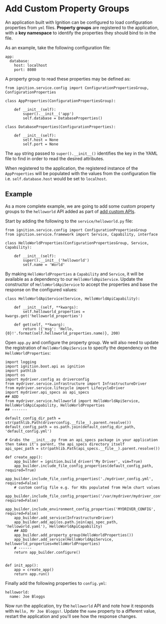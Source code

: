 # Add Custom Property Groups

An application built with Ignition can be configured to load configuration properties from `yml` files. **Property groups** are registered to the application, with a **key namespace** to identify the properties they should bind to in the file.

As an example, take the following configuration file:

```
app:
  database:
    host: localhost
    port: 8080
```

A property group to read these properties may be defined as:

```
from ignition.service.config import ConfigurationPropertiesGroup, ConfigurationProperties

class AppProperties(ConfigurationPropertiesGroup):

    def __init__(self):
        super().__init__('app')
        self.database = DatabaseProperties()

class DatabaseProperties(ConfigurationProperties):

    def __init__(self):
        self.host = None
        self.port = None
```

The `app` string passed to `super().__init__()` identifies the key in the YAML file to find in order to read the desired attributes. 

When registered to the application, the registered instance of the `AppProperties` will be populated with the values from the configuration file i.e. `self.database.host` would be set to `localhost`.

## Example

As a more complete example, we are going to add some custom property groups to the `helloworld` API added as part of [add custom APIs](./add-custom-apis.md).

Start by adding the following to the `service/helloworld.py` file:

```
from ignition.service.config import ConfigurationPropertiesGroup
from ignition.service.framework import Service, Capability, interface

class HelloWorldProperties(ConfigurationPropertiesGroup, Service, Capability):

    def __init__(self):
        super().__init__('helloworld')
        self.name = 'World'
```

By making `HelloWorldProperties` a `Capability` and `Service`, it will be available as a dependency to our `HelloWorldApiService`. Update the constructor of `HelloWorldApiService` to accept the properties and base the response on the configured values:

```
class HelloWorldApiService(Service, HelloWorldApiCapability):

    def __init__(self, **kwargs):
        self.helloworld_properties = kwargs.get('helloworld_properties')

    def get(self, **kwarg):
        return ({'msg': 'Hello, {0}!'.format(self.helloworld_properties.name)}, 200)
```

Open `app.py` and configure the property group. We will also need to update the registration of `HelloWorldApiService` to specify the dependency on the `HelloWorldProperties`:

```
import logging
import ignition.boot.api as ignition
import pathlib
import os
import mydriver.config as driverconfig
from mydriver.service.infrastructure import InfrastructureDriver
from mydriver.service.lifecycle import LifecycleDriver
import mydriver.api_specs as api_specs
## ADD
from mydriver.service.helloworld import HelloWorldApiService, HelloWorldApiCapability, HelloWorldProperties
## -------

default_config_dir_path = str(pathlib.Path(driverconfig.__file__).parent.resolve())
default_config_path = os.path.join(default_config_dir_path, 'default_config.yml')

# Grabs the __init__.py from an api_specs package in your application then takes it's parent, the api_specs directory itself
api_spec_path = str(pathlib.Path(api_specs.__file__).parent.resolve())

def create_app():
    app_builder = ignition.build_driver('My Driver', vim=True)
    app_builder.include_file_config_properties(default_config_path, required=True)
    app_builder.include_file_config_properties('./mydriver_config.yml', required=False)
    # custom config file e.g. for K8s populated from Helm chart values
    app_builder.include_file_config_properties('/var/mydriver/mydriver_config.yml', required=False)
    app_builder.include_environment_config_properties('MYDRIVER_CONFIG', required=False)
    app_builder.add_service(InfrastructureDriver)
    app_builder.add_api(os.path.join(api_spec_path, 'helloworld.yaml'), HelloWorldApiCapability) 
    ## ADD
    app_builder.add_property_group(HelloWorldProperties())
    app_builder.add_service(HelloWorldApiService, helloworld_properties=HelloWorldProperties)
    # ------
    return app_builder.configure()


def init_app():
    app = create_app()
    return app.run()
```

Finally add the following properties to `config.yml`:

```
helloworld:
  name: Joe Bloggs
```

Now run the application, try the `helloworld` API and note how it responds with `Hello, Mr Joe Bloggs!`. Update the `name` property to a different value, restart the application and you'll see how the response changes.